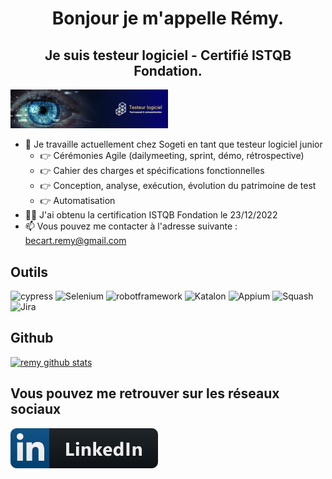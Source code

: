 <h1 align="center"> Bonjour je m'appelle Rémy. </h1>

<h2 align="center"> Je suis testeur logiciel - Certifié ISTQB Fondation. </h2>

<img src="banniere_linkedin.jpg" width="50%">

* 💼 Je travaille actuellement chez Sogeti en tant que testeur logiciel junior
  * 👉 Cérémonies Agile (dailymeeting, sprint, démo, rétrospective)  
  * 👉 Cahier des charges et spécifications fonctionnelles  
  * 👉 Conception, analyse, exécution, évolution du patrimoine de test
  * 👉 Automatisation
* 👩‍🎓 J'ai obtenu la certification ISTQB Fondation le 23/12/2022
* 📫 Vous pouvez me contacter à l'adresse suivante : becart.remy@gmail.com

## Outils

![cypress](https://img.shields.io/badge/-cypress-%23E5E5E5?style=for-the-badge&logo=cypress&logoColor=058a5e)
![Selenium](https://img.shields.io/badge/-selenium-%43B02A?style=for-the-badge&logo=selenium&logoColor=white)
![robotframework](https://img.shields.io/badge/-Robotframework-black)
![Katalon](https://img.shields.io/badge/-Katalon-white)
![Appium](https://img.shields.io/badge/-Appium-blue)
![Squash](https://img.shields.io/badge/-Squash_TM-orange)
![Jira](https://img.shields.io/badge/-Jira-red)

## Github
[![remy github stats](https://github-readme-stats.vercel.app/api?username=remybecart&theme=blue-green)](https://github.com/remybecart/github-README-stats)

## Vous pouvez me retrouver sur les réseaux sociaux
<a href="https://www.linkedin.com/in/remy-becart/">
    <img src="https://raw.githubusercontent.com/MikeCodesDotNET/ColoredBadges/4a38660afb7be89a6032218589b4454a1285c7f8/svg/social/linkedin.svg" alt="example badge" style="vertical-align:top margin:6px 10px">
</a> 
